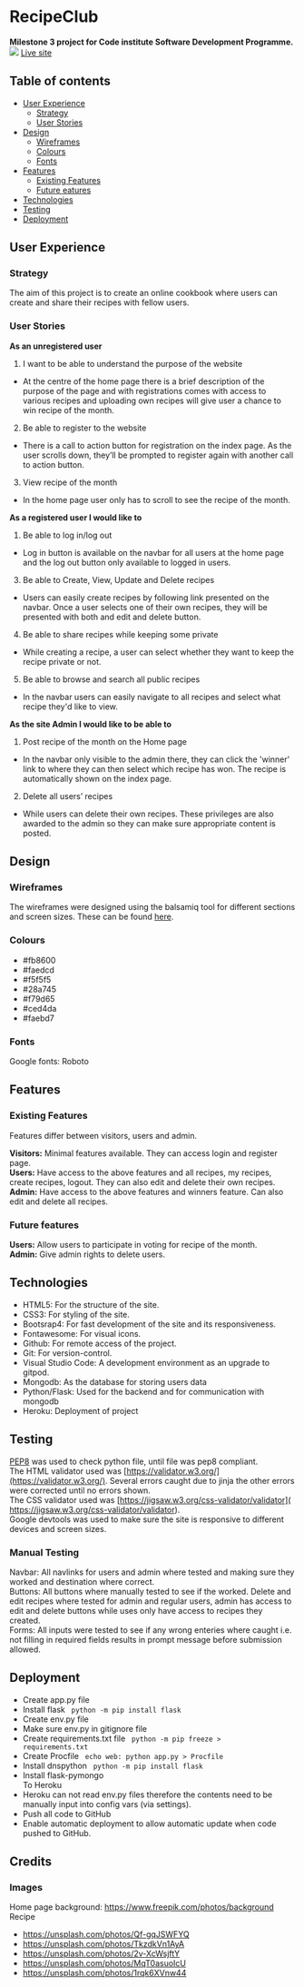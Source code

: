 # RecipeClub

**Milestone 3 project for Code institute Software Development Programme.**
![](/static/ms3wireframes/ms3-responsive.png)
[Live site](https://milestone-three.herokuapp.com/)
## Table of contents
-   [User Experience](#user-experience)
    *   [Strategy](#strategy)
    *   [User Stories](#user-stories)
-   [Design](#design)
    *   [Wireframes](#wireframes)
    *   [Colours](#colours)
    *   [Fonts](#fonts)
-   [Features](#features)
    *   [Existing Features](#existing-features) 
    *   [Future eatures](#future-features)
-   [Technologies](#technologies)   
-   [Testing](#testing)
-   [Deployment](#deployment)

## User Experience
### Strategy 
The aim of this project is to create an online cookbook where users can create and share their recipes with fellow users. <br>

### User Stories
**As an unregistered user**
1.	I want to be able to understand the purpose of the website
- At the centre of the home page there is a brief description of the purpose of the page and with registrations comes with access to various recipes and uploading own recipes will give user a chance to win recipe of the month.
2.	Be able to register to the website
- There is a call to action button for registration on the index page. As the user scrolls down, they’ll be prompted to register again with another call to action button.
3.	View recipe of the month
- In the home page user only has to scroll to see the recipe of the month.

**As a registered user I would like to**
1.	Be able to log in/log out
- Log in button is available on the navbar for all users at the home page and the log out button only available to logged in users.
3.	Be able to Create, View, Update and Delete recipes
- Users can easily create recipes by following link presented on the navbar. Once a user selects one of their own recipes, they will be presented with both and edit and delete button.
4.	Be able to share recipes while keeping some private
- While creating a recipe, a user can select whether they want to keep the recipe private or not.
5.	Be able to browse and search all public recipes
- In the navbar users can easily navigate to all recipes and select what recipe they'd like to view.

**As the site Admin I would like to be able to**
1.	Post recipe of the month on the Home page
- In the navbar only visible to the admin there, they can click the 'winner' link to where they can then select which recipe has won. The recipe is automatically shown on the index page.
2.	Delete all users’ recipes
- While users can delete their own recipes. These privileges are also awarded to the admin so they can make sure appropriate content is posted.


## Design
### Wireframes
The wireframes were designed using the balsamiq tool for different sections and screen sizes. These can be found [here](static/ms3wireframes/ms3-wireframes.pdf).

### Colours
- #fb8600
- #faedcd
- #f5f5f5
- #28a745
- #f79d65
- #ced4da
- #faebd7

### Fonts
Google fonts: Roboto

## Features

### Existing Features
Features differ between visitors, users and admin. 

**Visitors:** Minimal features available. They can access login and register page. <br>
**Users:** Have access to the above features and all recipes, my recipes, create recipes, logout. They can also edit and delete their own recipes. <br>
**Admin:** Have access to the above features and winners feature. Can also edit and delete all recipes. <br>

### Future features
**Users:** Allow users to participate in voting for recipe of the month. <br>
**Admin:** Give admin rights to delete users. <br>

## Technologies

-	HTML5: For the structure of the site.
-	CSS3: For styling of the site.
-	Bootsrap4: For fast development of the site and its responsiveness.
-	Fontawesome: For visual icons.
-	Github: For remote access of the project.
-	Git: For version-control.
-	Visual Studio Code: A development environment as an upgrade to gitpod.
-  Mongodb: As the database for storing users data
-  Python/Flask: Used for the backend and for communication with mongodb
-  Heroku: Deployment of project

## Testing
[PEP8](http://pep8online.com/) was used to check python file, until file was pep8 compliant. <br>
The HTML validator used was [https://validator.w3.org/](https://validator.w3.org/). Several errors caught due to jinja the other errors were corrected until no errors shown.<br>
The CSS validator used was [https://jigsaw.w3.org/css-validator/validator]( https://jigsaw.w3.org/css-validator/validator). <br>
Google devtools was used to make sure the site is responsive to different devices and screen sizes. <br>

### Manual Testing
Navbar: All navlinks for users and admin where tested and making sure they worked and destination where correct. <br>
Buttons: All buttons where manually tested to see if the worked. Delete and edit recipes where tested for admin and regular users, admin has access to edit and delete buttons while uses only have access to recipes they created. <br>
Forms: All inputs were tested to see if any wrong enteries where caught i.e. not filling in required fields results in prompt message before submission allowed.

## Deployment

- Create app.py file
- Install flask <code> python -m pip install flask </code>
- Create env.py file
- Make sure env.py in gitignore file
- Create requirements.txt file <code> python -m pip freeze > requirements.txt </code>
- Create Procfile <code> echo web: python app.py > Procfile </code>
- Install dnspython <code> python -m pip install flask </code>
- Install flask-pymongo <br>
To Heroku
- Heroku can not read env.py files therefore the contents need to be manually input into config vars (via settings).
- Push all code to GitHub
- Enable automatic deployment to allow automatic update when code pushed to GitHub.

## Credits
### Images
Home page background: https://www.freepik.com/photos/background <br>
Recipe
- https://unsplash.com/photos/Qf-gqJSWFYQ
- https://unsplash.com/photos/TkzdkVn1AyA
- https://unsplash.com/photos/2v-XcWsjftY
- https://unsplash.com/photos/MqT0asuoIcU
- https://unsplash.com/photos/1rqk6XVnw44


